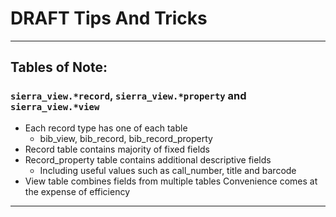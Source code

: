 # DRAFT Tips And Tricks
___
## Tables of Note: 

### `sierra_view.*record`, `sierra_view.*property` and `sierra_view.*view`


* Each record type has one of each table
  * bib_view, bib_record, bib_record_property
* Record table contains majority of fixed fields
* Record_property table contains additional descriptive fields
   * Including useful values such as call_number, title and barcode
* View table combines fields from multiple tables
Convenience comes at the expense of efficiency

---